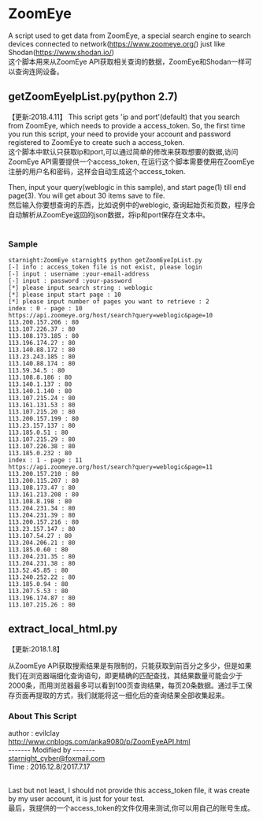 # ZoomEye

A script used to get data from ZoomEye, a special search engine to search devices connected to network(https://www.zoomeye.org/)
just like Shodan(https://www.shodan.io/)</br>
这个脚本用来从ZoomEye API获取相关查询的数据，ZoomEye和Shodan一样可以查询连网设备。</br>


## getZoomEyeIpList.py(python 2.7)
【更新:2018.4.11】
This script gets 'ip and port'(default) that you search from ZoomEye, which needs to provide a access_token. So, the first time
you run this script, your need to provide your account and password registered to ZoomEye to create such a access_token.</br>
这个脚本中默认只获取ip和port,可以通过简单的修改来获取想要的数据,访问ZoomEye API需要提供一个access_token, 在运行这个脚本需要使用在ZoomEye注册的用户名和密码，这样会自动生成这个access_token.</br>

Then, input your query(weblogic in this sample), and start page(1) till end page(3). You will get about 30 items save to file.<br>
然后输入你要想查询的东西，比如说例中的weblogic, 查询起始页和页数，程序会自动解析从ZoomEye返回的json数据，将ip和port保存在文本中。</br>
</br>

### Sample
    starnight:ZoomEye starnight$ python getZoomEyeIpList.py
    [-] info : access_token file is not exist, please login
    [-] input : username :your-email-address
    [-] input : password :your-password
    [*] please input search string : weblogic
    [*] please input start page : 10
    [*] please input number of pages you want to retrieve : 2
    index : 0 - page : 10
    https://api.zoomeye.org/host/search?query=weblogic&page=10
    113.200.157.206 : 80
    113.107.226.37 : 80
    113.108.173.185 : 80
    113.196.174.27 : 80
    113.140.88.172 : 80
    113.23.243.185 : 80
    113.140.88.174 : 80
    113.59.34.5 : 80
    113.108.8.186 : 80
    113.140.1.137 : 80
    113.140.1.140 : 80
    113.107.215.24 : 80
    113.161.131.53 : 80
    113.107.215.20 : 80
    113.200.157.199 : 80
    113.23.157.137 : 80
    113.185.0.51 : 80
    113.107.215.29 : 80
    113.107.226.38 : 80
    113.185.0.232 : 80
    index : 1 - page : 11
    https://api.zoomeye.org/host/search?query=weblogic&page=11
    113.200.157.210 : 80
    113.200.115.207 : 80
    113.108.173.47 : 80
    113.161.213.208 : 80
    113.108.8.198 : 80
    113.204.231.34 : 80
    113.204.231.39 : 80
    113.200.157.216 : 80
    113.23.157.147 : 80
    113.107.54.27 : 80
    113.204.206.21 : 80
    113.185.0.60 : 80
    113.204.231.35 : 80
    113.204.231.38 : 80
    113.52.45.85 : 80
    113.240.252.22 : 80
    113.185.0.94 : 80
    113.207.5.53 : 80
    113.196.174.87 : 80
    113.107.215.26 : 80

## extract_local_html.py
【更新:2018.1.8】

从ZoomEye API获取搜索结果是有限制的，只能获取到前百分之多少，但是如果我们在浏览器端细化查询语句，即更精确的匹配查找，其结果数量可能会少于2000条，而用浏览器最多可以看到100页查询结果，每页20条数据。通过手工保存页面再提取的方式，我们就能将这一细化后的查询结果全部收集起来。

### About This Script
author  : evilclay </br>
http://www.cnblogs.com/anka9080/p/ZoomEyeAPI.html</br>
------- Modified by -------</br>
starnight_cyber@foxmail.com</br>
Time : 2016.12.8/2017.7.17</br>
</br>

Last but not least, I should not provide this access_token file, it was create by my user account, it is just for your test. </br>
最后，我提供的一个access_token的文件仅用来测试,你可以用自己的账号生成。</br>
